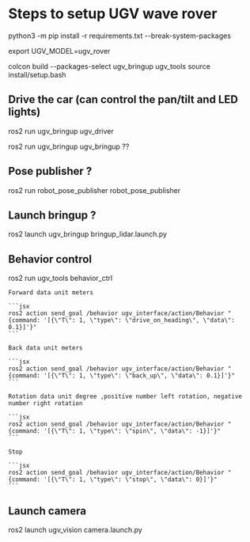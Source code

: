 # Steps to setup UGV wave rover

python3 -m pip install -r requirements.txt --break-system-packages

export UGV_MODEL=ugv_rover

colcon build --packages-select ugv_bringup ugv_tools
source install/setup.bash

## Drive the car (can control the pan/tilt and LED lights)

ros2 run ugv_bringup ugv_driver

ros2 run ugv_bringup ugv_bringup ??


## Pose publisher ?

ros2 run robot_pose_publisher robot_pose_publisher

## Launch bringup ?

ros2 launch ugv_bringup bringup_lidar.launch.py 



## Behavior control

ros2 run ugv_tools behavior_ctrl

    Forward data unit meters
        
    ```jsx
    ros2 action send_goal /behavior ugv_interface/action/Behavior "{command: '[{\"T\": 1, \"type\": \"drive_on_heading\", \"data\": 0.1}]'}"
    ```
    
    Back data unit meters
    
    ```jsx
    ros2 action send_goal /behavior ugv_interface/action/Behavior "{command: '[{\"T\": 1, \"type\": \"back_up\", \"data\": 0.1}]'}"
    ```
    
    Rotation data unit degree ,positive number left rotation, negative number right rotation
    
    ```jsx
    ros2 action send_goal /behavior ugv_interface/action/Behavior "{command: '[{\"T\": 1, \"type\": \"spin\", \"data\": -1}]'}"
    ```
    
    Stop
    
    ```jsx
    ros2 action send_goal /behavior ugv_interface/action/Behavior "{command: '[{\"T\": 1, \"type\": \"stop\", \"data\": 0}]'}"
    ```

## Launch camera

ros2 launch ugv_vision camera.launch.py
